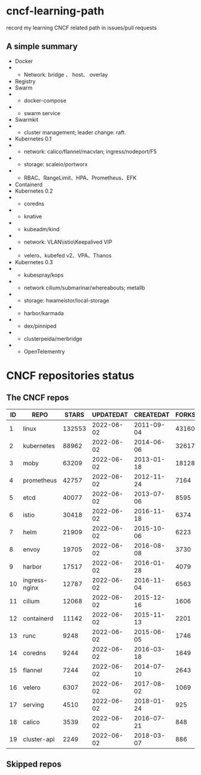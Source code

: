 # cncf-learning-path
record my learning CNCF related path in issues/pull requests

## A simple summary
- Docker
- - Network: bridge 、 host、 overlay
- Registry
- Swarm
- - docker-compose
- - swarm service
- Swarmkit
- - cluster management; leader change: raft.
- Kubernetes 0.1
- - network: calico/flannel/macvlan; ingress/nodeport/F5
- - storage: scaleio/portworx
- - RBAC、RangeLimit、HPA、Prometheus、EFK
- Containerd
- Kubernetes 0.2
- - coredns
- - knative
- - kubeadm/kind
- - network: VLAN\istio\Keepalived VIP
- - velero、kubefed v2、VPA、Thanos
- Kubernetes 0.3
- - kubespray/kops
- - network cilium/submarinar/whereabouts; metallb
- - storage: hwameistor/local-storage
- - harbor/karmada
- - dex/pinniped
- - clusterpeida/merbridge
- - OpenTelementry

# CNCF repositories status
<!--START_SECTION:github_repos-->
## The CNCF repos
| ID |     REPO      | STARS  | UPDATEDAT  | CREATEDAT  | FORKSCOUNT |
|----|---------------|--------|------------|------------|------------|
|  1 | linux         | 132553 | 2022-06-02 | 2011-09-04 |      43160 |
|  2 | kubernetes    |  88962 | 2022-06-02 | 2014-06-06 |      32617 |
|  3 | moby          |  63209 | 2022-06-02 | 2013-01-18 |      18128 |
|  4 | prometheus    |  42757 | 2022-06-02 | 2012-11-24 |       7164 |
|  5 | etcd          |  40077 | 2022-06-02 | 2013-07-06 |       8595 |
|  6 | istio         |  30418 | 2022-06-02 | 2016-11-18 |       6374 |
|  7 | helm          |  21909 | 2022-06-02 | 2015-10-06 |       6223 |
|  8 | envoy         |  19705 | 2022-06-02 | 2016-08-08 |       3730 |
|  9 | harbor        |  17517 | 2022-06-02 | 2016-01-28 |       4079 |
| 10 | ingress-nginx |  12787 | 2022-06-02 | 2016-11-04 |       6563 |
| 11 | cilium        |  12068 | 2022-06-02 | 2015-12-16 |       1606 |
| 12 | containerd    |  11142 | 2022-06-02 | 2015-11-13 |       2201 |
| 13 | runc          |   9248 | 2022-06-02 | 2015-06-05 |       1746 |
| 14 | coredns       |   9244 | 2022-06-02 | 2016-03-18 |       1649 |
| 15 | flannel       |   7244 | 2022-06-02 | 2014-07-10 |       2643 |
| 16 | velero        |   6307 | 2022-06-02 | 2017-08-02 |       1069 |
| 17 | serving       |   4510 | 2022-06-02 | 2018-01-24 |        925 |
| 18 | calico        |   3539 | 2022-06-02 | 2016-07-21 |        848 |
| 19 | cluster-api   |   2249 | 2022-06-02 | 2018-03-07 |        886 |



## Skipped repos
<!--END_SECTION:github_repos-->
